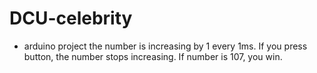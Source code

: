 # DCU-celebrity
* arduino project
the number is increasing by 1 every 1ms.
If you press button, the number stops increasing.
If number is 107, you win.

